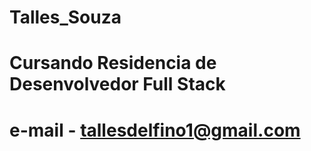 # Talles_Souza
# Cursando Residencia  de Desenvolvedor Full Stack
# e-mail - tallesdelfino1@gmail.com
